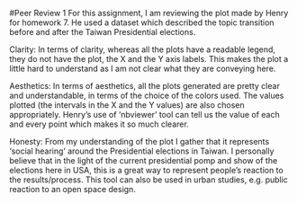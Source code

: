 
#Peer Review 1
For this assignment, I am reviewing the plot made by Henry for homework 7. He used a dataset which described the topic transition before and after the Taiwan Presidential elections. 

Clarity: In terms of clarity, whereas all the plots have a readable legend, they do not have the plot, the X and the Y axis labels. This makes the plot a little hard to understand as I am not clear what they are conveying here.  

Aesthetics: In terms of aesthetics, all the plots generated are pretty clear and understandable, in terms of the choice of the colors used. The values plotted (the intervals in the X and the Y values) are also chosen appropriately. Henry’s use of ‘nbviewer’ tool can tell us the value of each and every point which makes it so much clearer. 

Honesty: From my understanding of the plot I gather that it represents ‘social hearing’ around the Presidential elections in Taiwan. I personally believe that in the light of the current presidential pomp and show of the elections here in USA, this is a great way to represent people’s reaction to the results/process. This tool can also be used in urban studies, e.g. public reaction to an open space design.  
